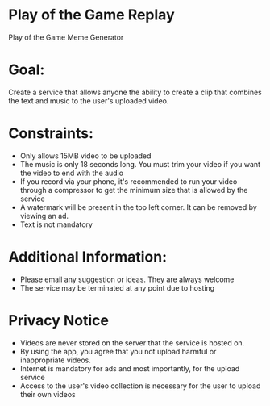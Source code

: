 # Play of the Game Replay
Play of the Game Meme Generator

# Goal:
Create a service that allows anyone the ability to create a clip that combines the text and music to the user's uploaded video.

# Constraints:
- Only allows 15MB video to be uploaded
- The music is only 18 seconds long. You must trim your video if you want the video to end with the audio
- If you record via your phone, it's recommended to run your video through a compressor to get the minimum size that is allowed by the service
- A watermark will be present in the top left corner. It can be removed by viewing an ad.
- Text is not mandatory

# Additional Information:
- Please email any suggestion or ideas. They are always welcome
- The service may be terminated at any point due to hosting

# Privacy Notice
- Videos are never stored on the server that the service is hosted on.
- By using the app, you agree that you not upload harmful or inappropriate videos.
- Internet is mandatory for ads and most importantly, for the upload service
- Access to the user's video collection is necessary for the user to upload their own videos
